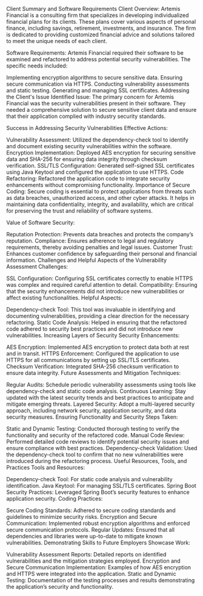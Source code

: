Client Summary and Software Requirements
Client Overview:
Artemis Financial is a consulting firm that specializes in developing individualized financial plans for its clients. These plans cover various aspects of personal finance, including savings, retirement, investments, and insurance. The firm is dedicated to providing customized financial advice and solutions tailored to meet the unique needs of each client.

Software Requirements:
Artemis Financial required their software to be examined and refactored to address potential security vulnerabilities. The specific needs included:

Implementing encryption algorithms to secure sensitive data.
Ensuring secure communication via HTTPS.
Conducting vulnerability assessments and static testing.
Generating and managing SSL certificates.
Addressing the Client's Issue
Identified Issue:
The primary concern for Artemis Financial was the security vulnerabilities present in their software. They needed a comprehensive solution to secure sensitive client data and ensure that their application complied with industry security standards.

Success in Addressing Security Vulnerabilities
Effective Actions:

Vulnerability Assessment: Utilized the dependency-check tool to identify and document existing security vulnerabilities within the software.
Encryption Implementation: Deployed AES encryption for securing sensitive data and SHA-256 for ensuring data integrity through checksum verification.
SSL/TLS Configuration: Generated self-signed SSL certificates using Java Keytool and configured the application to use HTTPS.
Code Refactoring: Refactored the application code to integrate security enhancements without compromising functionality.
Importance of Secure Coding:
Secure coding is essential to protect applications from threats such as data breaches, unauthorized access, and other cyber attacks. It helps in maintaining data confidentiality, integrity, and availability, which are critical for preserving the trust and reliability of software systems.

Value of Software Security:

Reputation Protection: Prevents data breaches and protects the company’s reputation.
Compliance: Ensures adherence to legal and regulatory requirements, thereby avoiding penalties and legal issues.
Customer Trust: Enhances customer confidence by safeguarding their personal and financial information.
Challenges and Helpful Aspects of the Vulnerability Assessment
Challenges:

SSL Configuration: Configuring SSL certificates correctly to enable HTTPS was complex and required careful attention to detail.
Compatibility: Ensuring that the security enhancements did not introduce new vulnerabilities or affect existing functionalities.
Helpful Aspects:

Dependency-check Tool: This tool was invaluable in identifying and documenting vulnerabilities, providing a clear direction for the necessary refactoring.
Static Code Analysis: Helped in ensuring that the refactored code adhered to security best practices and did not introduce new vulnerabilities.
Increasing Layers of Security
Security Enhancements:

AES Encryption: Implemented AES encryption to protect data both at rest and in transit.
HTTPS Enforcement: Configured the application to use HTTPS for all communications by setting up SSL/TLS certificates.
Checksum Verification: Integrated SHA-256 checksum verification to ensure data integrity.
Future Assessments and Mitigation Techniques:

Regular Audits: Schedule periodic vulnerability assessments using tools like dependency-check and static code analysis.
Continuous Learning: Stay updated with the latest security trends and best practices to anticipate and mitigate emerging threats.
Layered Security: Adopt a multi-layered security approach, including network security, application security, and data security measures.
Ensuring Functionality and Security
Steps Taken:

Static and Dynamic Testing: Conducted thorough testing to verify the functionality and security of the refactored code.
Manual Code Review: Performed detailed code reviews to identify potential security issues and ensure compliance with best practices.
Dependency-check Validation: Used the dependency-check tool to confirm that no new vulnerabilities were introduced during the refactoring process.
Useful Resources, Tools, and Practices
Tools and Resources:

Dependency-check Tool: For static code analysis and vulnerability identification.
Java Keytool: For managing SSL/TLS certificates.
Spring Boot Security Practices: Leveraged Spring Boot’s security features to enhance application security.
Coding Practices:

Secure Coding Standards: Adhered to secure coding standards and guidelines to minimize security risks.
Encryption and Secure Communication: Implemented robust encryption algorithms and enforced secure communication protocols.
Regular Updates: Ensured that all dependencies and libraries were up-to-date to mitigate known vulnerabilities.
Demonstrating Skills to Future Employers
Showcase Work:

Vulnerability Assessment Reports: Detailed reports on identified vulnerabilities and the mitigation strategies employed.
Encryption and Secure Communication Implementation: Examples of how AES encryption and HTTPS were integrated into the application.
Static and Dynamic Testing: Documentation of the testing processes and results demonstrating the application’s security and functionality.
